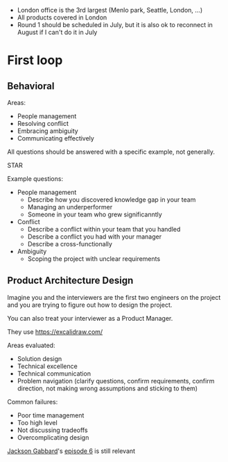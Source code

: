 
- London office is the 3rd largest (Menlo park, Seattle, London, …)
- All products covered in London
- Round 1 should be scheduled in July, but it is also ok to reconnect in August if I can't do it in July

# First loop

## Behavioral

Areas:
* People management
* Resolving conflict
* Embracing ambiguity
* Communicating effectively

All questions should be answered with a specific example, not generally.

STAR

Example questions:
* People management
	* Describe how you discovered knowledge gap in your team
	* Managing an underperformer
	* Someone in your team who grew significanntly
* Conflict
	* Describe a conflict within your team that you handled
	* Describe a conflict you had with your manager
	* Describe a cross-functionally
* Ambiguity
	* Scoping the project with unclear requirements

## Product Architecture Design

Imagine you and the interviewers are the first two engineers on the project and you are trying to figure out how to design the project.

You can also treat your interviewer as a Product Manager.

They use https://excalidraw.com/

Areas evaluated:
* Solution design
* Technical excellence
* Technical communication
* Problem navigation (clarify questions, confirm requirements, confirm direction, not making wrong assumptions and sticking to them)

Common failures:
* Poor time management
* Too high level
* Not discussing tradeoffs
* Overcomplicating design

[Jackson Gabbard](https://www.youtube.com/@jackson-gabbard)'s [episode 6](https://www.youtube.com/watch?v=ZgdS0EUmn70) is still relevant